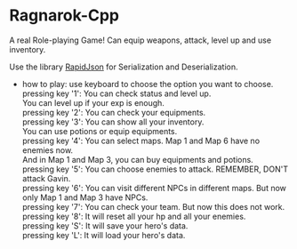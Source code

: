 # Ragnarok-Cpp
A real Role-playing Game! Can equip weapons, attack, level up and use inventory.<br>

Use the library [RapidJson](https://github.com/Tencent/rapidjson) for Serialization and Deserialization.<br>

* how to play:
 use keyboard to choose the option you want to choose.<br>
 pressing key '1': You can check status and level up.<br>
                   You can level up if your exp is enough.<br>
 pressing key '2': You can check your equipments.<br>
 pressing key '3': You can show all your inventory.<br>
                   You can use potions or equip equipments.<br>
 pressing key '4': You can select maps. Map 1 and Map 6 have no enemies now.<br>
                   And in Map 1 and Map 3, you can buy equipments and potions.<br>
 pressing key '5': You can choose enemies to attack. REMEMBER, DON'T attack Gavin.<br>
 pressing key '6': You can visit different NPCs in different maps. But now only Map 1 and Map 3 have NPCs.<br>
 pressing key '7': You can check your team. But now this does not work.<br>
 pressing key '8': It will reset all your hp and all your enemies.<br>
 pressing key 'S': It will save your hero's data.<br>
 pressing key 'L': It will load your hero's data.<br>
